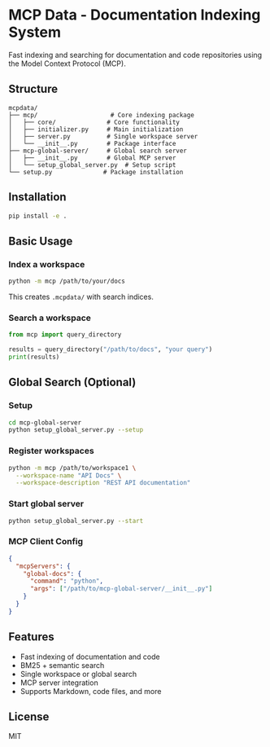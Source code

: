 # MCP Data - Documentation Indexing System

Fast indexing and searching for documentation and code repositories using the Model Context Protocol (MCP).

## Structure

```
mcpdata/
├── mcp/                    # Core indexing package
│   ├── core/              # Core functionality
│   ├── initializer.py     # Main initialization
│   ├── server.py          # Single workspace server
│   └── __init__.py        # Package interface
├── mcp-global-server/     # Global search server
│   ├── __init__.py        # Global MCP server
│   └── setup_global_server.py  # Setup script
└── setup.py              # Package installation
```

## Installation

```bash
pip install -e .
```

## Basic Usage

### Index a workspace

```bash
python -m mcp /path/to/your/docs
```

This creates `.mcpdata/` with search indices.

### Search a workspace

```python
from mcp import query_directory

results = query_directory("/path/to/docs", "your query")
print(results)
```

## Global Search (Optional)

### Setup

```bash
cd mcp-global-server
python setup_global_server.py --setup
```

### Register workspaces

```bash
python -m mcp /path/to/workspace1 \
  --workspace-name "API Docs" \
  --workspace-description "REST API documentation"
```

### Start global server

```bash
python setup_global_server.py --start
```

### MCP Client Config

```json
{
  "mcpServers": {
    "global-docs": {
      "command": "python",
      "args": ["/path/to/mcp-global-server/__init__.py"]
    }
  }
}
```

## Features

- Fast indexing of documentation and code
- BM25 + semantic search
- Single workspace or global search
- MCP server integration
- Supports Markdown, code files, and more

## License

MIT